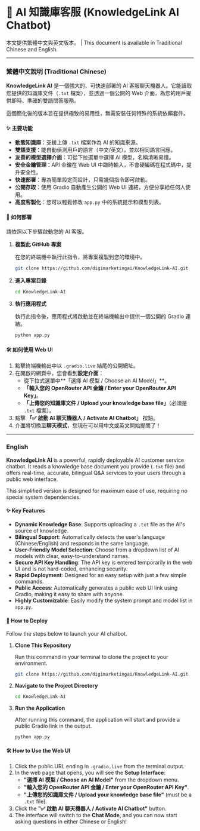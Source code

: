 # 🤖 AI 知識庫客服 (KnowledgeLink AI Chatbot)

本文提供繁體中文與英文版本。 | This document is available in Traditional Chinese and English.

---

### 繁體中文說明 (Traditional Chinese)

**KnowledgeLink AI** 是一個強大的、可快速部署的 AI 客服聊天機器人。它能讀取您提供的知識庫文件（`.txt` 檔案），並透過一個公開的 Web 介面，為您的用戶提供即時、準確的雙語問答服務。

這個簡化後的版本旨在提供極致的易用性，無需安裝任何特殊的系統依賴套件。

#### ✨ 主要功能

- **動態知識庫**：支援上傳 `.txt` 檔案作為 AI 的知識來源。
- **雙語支援**：能自動偵測用戶的語言（中文/英文），並以相同語言回應。
- **友善的模型選擇介面**：可從下拉選單中選擇 AI 模型，名稱清晰易懂。
- **安全金鑰管理**：API 金鑰在 Web UI 中臨時輸入，不會硬編碼在程式碼中，提升安全性。
- **快速部署**：專為簡單設定而設計，只需幾個指令即可啟動。
- **公開存取**：使用 Gradio 自動產生公開的 Web UI 連結，方便分享給任何人使用。
- **高度客製化**：您可以輕鬆修改 `app.py` 中的系統提示和模型列表。

#### 🚀 如何部署

請依照以下步驟啟動您的 AI 客服。

1.  **複製此 GitHub 專案**

    在您的終端機中執行此指令，將專案複製到您的環境中。
    ```bash
    git clone https://github.com/digimarketingai/KnowledgeLink-AI.git
    ```

2.  **進入專案目錄**
    ```bash
    cd KnowledgeLink-AI
    ```

3.  **執行應用程式**

    執行此指令後，應用程式將啟動並在終端機輸出中提供一個公開的 Gradio 連結。
    ```bash
    python app.py
    ```

#### 🛠️ 如何使用 Web UI

1.  點擊終端機輸出中以 `.gradio.live` 結尾的公開網址。
2.  在開啟的網頁中，您會看到**設定介面**：
    -   從下拉式選單中**「選擇 AI 模型 / Choose an AI Model」**。
    -   **「輸入您的 OpenRouter API 金鑰 / Enter your OpenRouter API Key」**。
    -   **「上傳您的知識庫文件 / Upload your knowledge base file」**（必須是 `.txt` 檔案）。
3.  點擊 **「✅ 啟動 AI 聊天機器人 / Activate AI Chatbot」** 按鈕。
4.  介面將切換至**聊天模式**，您現在可以用中文或英文開始提問了！

---

### English

**KnowledgeLink AI** is a powerful, rapidly deployable AI customer service chatbot. It reads a knowledge base document you provide (`.txt` file) and offers real-time, accurate, bilingual Q&A services to your users through a public web interface.

This simplified version is designed for maximum ease of use, requiring no special system dependencies.

#### ✨ Key Features

- **Dynamic Knowledge Base**: Supports uploading a `.txt` file as the AI's source of knowledge.
- **Bilingual Support**: Automatically detects the user's language (Chinese/English) and responds in the same language.
- **User-Friendly Model Selection**: Choose from a dropdown list of AI models with clear, easy-to-understand names.
- **Secure API Key Handling**: The API key is entered temporarily in the web UI and is not hard-coded, enhancing security.
- **Rapid Deployment**: Designed for an easy setup with just a few simple commands.
- **Public Access**: Automatically generates a public web UI link using Gradio, making it easy to share with anyone.
- **Highly Customizable**: Easily modify the system prompt and model list in `app.py`.

#### 🚀 How to Deploy

Follow the steps below to launch your AI chatbot.

1.  **Clone This Repository**

    Run this command in your terminal to clone the project to your environment.
    ```bash
    git clone https://github.com/digimarketingai/KnowledgeLink-AI.git
    ```

2.  **Navigate to the Project Directory**
    ```bash
    cd KnowledgeLink-AI
    ```

3.  **Run the Application**

    After running this command, the application will start and provide a public Gradio link in the output.
    ```bash
    python app.py
    ```

#### 🛠️ How to Use the Web UI

1.  Click the public URL ending in `.gradio.live` from the terminal output.
2.  In the web page that opens, you will see the **Setup Interface**:
    -   **"選擇 AI 模型 / Choose an AI Model"** from the dropdown menu.
    -   **"輸入您的 OpenRouter API 金鑰 / Enter your OpenRouter API Key"**.
    -   **"上傳您的知識庫文件 / Upload your knowledge base file"** (must be a `.txt` file).
3.  Click the **"✅ 啟動 AI 聊天機器人 / Activate AI Chatbot"** button.
4.  The interface will switch to the **Chat Mode**, and you can now start asking questions in either Chinese or English!
